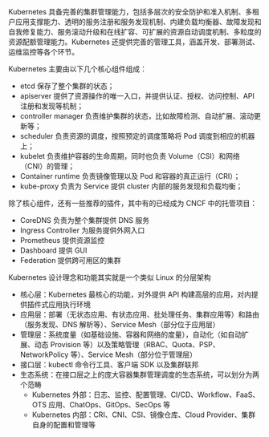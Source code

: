 Kubernetes 具备完善的集群管理能力，包括多层次的安全防护和准入机制、多租户应用支撑能力、透明的服务注册和服务发现机制、内建负载均衡器、故障发现和自我修复能力、服务滚动升级和在线扩容、可扩展的资源自动调度机制、多粒度的资源配额管理能力。Kubernetes 还提供完善的管理工具，涵盖开发、部署测试、运维监控等各个环节。

Kubernetes 主要由以下几个核心组件组成：

- etcd 保存了整个集群的状态；
- apiserver 提供了资源操作的唯一入口，并提供认证、授权、访问控制、API 注册和发现等机制；
- controller manager 负责维护集群的状态，比如故障检测、自动扩展、滚动更新等；
- scheduler 负责资源的调度，按照预定的调度策略将 Pod 调度到相应的机器上；
- kubelet 负责维护容器的生命周期，同时也负责 Volume（CSI）和网络（CNI）的管理；
- Container runtime 负责镜像管理以及 Pod 和容器的真正运行（CRI）；
- kube-proxy 负责为 Service 提供 cluster 内部的服务发现和负载均衡；

除了核心组件，还有一些推荐的插件，其中有的已经成为 CNCF 中的托管项目：

- CoreDNS 负责为整个集群提供 DNS 服务
- Ingress Controller 为服务提供外网入口
- Prometheus 提供资源监控
- Dashboard 提供 GUI
- Federation 提供跨可用区的集群

Kubernetes 设计理念和功能其实就是一个类似 Linux 的分层架构

- 核心层：Kubernetes 最核心的功能，对外提供 API 构建高层的应用，对内提供插件式应用执行环境
- 应用层：部署（无状态应用、有状态应用、批处理任务、集群应用等）和路由（服务发现、DNS 解析等）、Service Mesh（部分位于应用层）
- 管理层：系统度量（如基础设施、容器和网络的度量），自动化（如自动扩展、动态 Provision 等）以及策略管理（RBAC、Quota、PSP、NetworkPolicy 等）、Service Mesh（部分位于管理层）
- 接口层：kubectl 命令行工具、客户端 SDK 以及集群联邦
- 生态系统：在接口层之上的庞大容器集群管理调度的生态系统，可以划分为两个范畴
  - Kubernetes 外部：日志、监控、配置管理、CI/CD、Workflow、FaaS、OTS 应用、ChatOps、GitOps、SecOps 等
  - Kubernetes 内部：CRI、CNI、CSI、镜像仓库、Cloud Provider、集群自身的配置和管理等